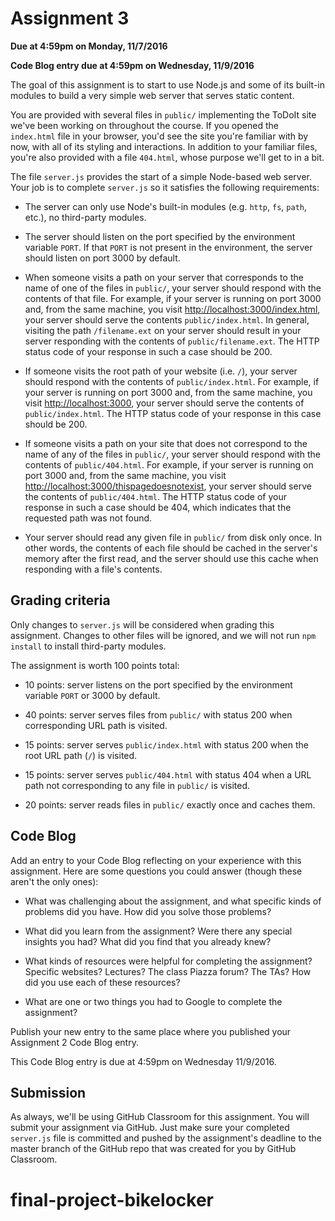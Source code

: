 # Assignment 3

**Due at 4:59pm on Monday, 11/7/2016**

**Code Blog entry due at 4:59pm on Wednesday, 11/9/2016**

The goal of this assignment is to start to use Node.js and some of its built-in modules to build a very simple web server that serves static content.

You are provided with several files in `public/` implementing the ToDoIt site we've been working on throughout the course.  If you opened the `index.html` file in your browser, you'd see the site you're familiar with by now, with all of its styling and interactions.  In addition to your familiar files, you're also provided with a file `404.html`, whose purpose we'll get to in a bit.

The file `server.js` provides the start of a simple Node-based web server.  Your job is to complete `server.js` so it satisfies the following requirements:

  * The server can only use Node's built-in modules (e.g. `http`, `fs`, `path`, etc.), no third-party modules.

  * The server should listen on the port specified by the environment variable `PORT`.  If that `PORT` is not present in the environment, the server should listen on port 3000 by default.

  * When someone visits a path on your server that corresponds to the name of one of the files in `public/`, your server should respond with the contents of that file.  For example, if your server is running on port 3000 and, from the same machine, you visit [http://localhost:3000/index.html](http://localhost:3000/index.html), your server should serve the contents `public/index.html`.  In general, visiting the path `/filename.ext` on your server should result in your server responding with the contents of `public/filename.ext`.  The HTTP status code of your response in such a case should be 200.

  * If someone visits the root path of your website (i.e. `/`), your server should respond with the contents of `public/index.html`.  For example, if your server is running on port 3000 and, from the same machine, you visit [http://localhost:3000](http://localhost:3000), your server should serve the contents of `public/index.html`.  The HTTP status code of your response in this case should be 200.

  * If someone visits a path on your site that does not correspond to the name of any of the files in `public/`, your server should respond with the contents of `public/404.html`.  For example, if your server is running on port 3000 and, from the same machine, you visit [http://localhost:3000/thispagedoesnotexist](http://localhost:3000/thispagedoesnotexist), your server should serve the contents of `public/404.html`.  The HTTP status code of your response in such a case should be 404, which indicates that the requested path was not found.

  * Your server should read any given file in `public/` from disk only once.  In other words, the contents of each file should be cached in the server's memory after the first read, and the server should use this cache when responding with a file's contents.

## Grading criteria

Only changes to `server.js` will be considered when grading this assignment.  Changes to other files will be ignored, and we will not run `npm install` to install third-party modules.

The assignment is worth 100 points total:

  * 10 points: server listens on the port specified by the environment variable `PORT` or 3000 by default.

  * 40 points: server serves files from `public/` with status 200 when corresponding URL path is visited.

  * 15 points: server serves `public/index.html` with status 200 when the root URL path (`/`) is visited.

  * 15 points: server serves `public/404.html` with status 404 when a URL path not corresponding to any file in `public/` is visited.

  * 20 points: server reads files in `public/` exactly once and caches them.

## Code Blog

Add an entry to your Code Blog reflecting on your experience with this assignment.  Here are some questions you could answer (though these aren't the only ones):

  * What was challenging about the assignment, and what specific kinds of problems did you have.  How did you solve those problems?

  * What did you learn from the assignment?  Were there any special insights you had?  What did you find that you already knew?

  * What kinds of resources were helpful for completing the assignment?  Specific websites?  Lectures?  The class Piazza forum?  The TAs?  How did you use each of these resources?

  * What are one or two things you had to Google to complete the assignment?

Publish your new entry to the same place where you published your Assignment 2 Code Blog entry.

This Code Blog entry is due at 4:59pm on Wednesday 11/9/2016.

## Submission

As always, we'll be using GitHub Classroom for this assignment. You will submit your assignment via GitHub.  Just make sure your completed `server.js` file is committed and pushed by the assignment's deadline to the master branch of the GitHub repo that was created for you by GitHub Classroom.
# final-project-bikelocker
